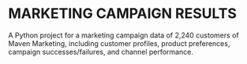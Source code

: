 # MARKETING CAMPAIGN RESULTS
A Python project for a marketing campaign data of 2,240 customers of Maven Marketing, including customer profiles, product preferences, campaign successes/failures, and channel performance.
